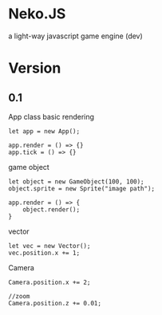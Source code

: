 # Neko.JS
a light-way javascript game engine (dev)

# Version
## 0.1

App class
basic rendering

    let app = new App();

    app.render = () => {}
    app.tick = () => {}

game object

    let object = new GameObject(100, 100);
    object.sprite = new Sprite("image path");

    app.render = () => {
        object.render();
    }

vector

    let vec = new Vector();
    vec.position.x += 1;

Camera

    Camera.position.x += 2;

    //zoom
    Camera.position.z += 0.01;